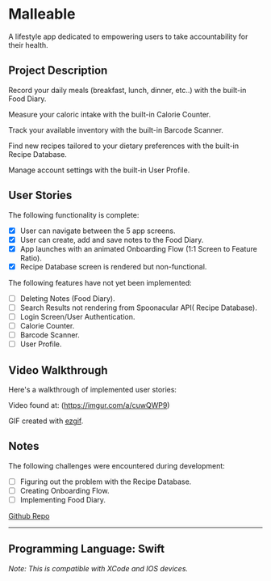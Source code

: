 # Malleable
A lifestyle app dedicated to empowering users to take accountability for their health.

## Project Description

Record your daily meals (breakfast, lunch, dinner, etc..) with the built-in Food Diary.

Measure your caloric intake with the built-in Calorie Counter.

Track your available inventory with the built-in Barcode Scanner.

Find new recipes tailored to your dietary preferences with the built-in Recipe Database.

Manage account settings with the built-in User Profile.

## User Stories

The following functionality is complete:

* [X] User can navigate between the 5 app screens.
* [X] User can create, add and save notes to the Food Diary.
* [X] App launches with an animated Onboarding Flow (1:1 Screen to Feature Ratio).
* [X] Recipe Database screen is rendered but non-functional.

The following features have not yet been implemented:

* [ ] Deleting Notes (Food Diary).
* [ ] Search Results not rendering from Spoonacular API( Recipe Database).
* [ ] Login Screen/User Authentication.
* [ ] Calorie Counter.
* [ ] Barcode Scanner.
* [ ] User Profile.

## Video Walkthrough

Here's a walkthrough of implemented user stories:

Video found at: (https://imgur.com/a/cuwQWP9)

GIF created with [ezgif](https://ezgif.com/video-to-gif).

## Notes

The following challenges were encountered during development:

* [ ] Figuring out the problem with the Recipe Database.
* [ ] Creating Onboarding Flow.
* [ ] Implementing Food Diary.

[Github Repo](https://github.com/ProdigyX6217/Malleable)

---
Programming Language: Swift
---

*Note: This is compatible with XCode and IOS devices.*

